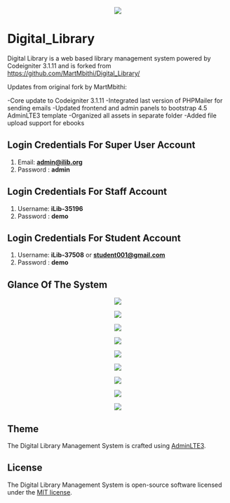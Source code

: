 <p align="center"><img src="https://github.com/MartMbithi/Digital_Library/blob/master/images/logo-1.png" ></p>

# Digital_Library
Digital Library is a web based library management system powered by Codeigniter 3.1.11 and is forked from https://github.com/MartMbithi/Digital_Library/

Updates from original fork by MartMbithi:

-Core update to Codeigniter 3.1.11
-Integrated last version of PHPMailer for sending emails
-Updated frontend and admin panels to bootstrap 4.5 AdminLTE3 template
-Organized all assets in separate folder
-Added file upload support for ebooks


## Login Credentials For Super User Account
1. Email:   <b>admin@ilib.org</b><br>
2. Password :  <b>admin</b> <br>

## Login Credentials For Staff Account
1. Username:   <b>iLib-35196</b><br>
2. Password :  <b>demo</b> <br>

## Login Credentials For Student Account
1. Username:   <b>iLib-37508</b> or <b>student001@gmail.com</b><br>
2. Password :  <b>demo</b> <br>



## Glance Of The System
<p align="center"><img src="https://github.com/MartMbithi/Digital_Library/blob/master/Screenshots/landing.png" ></p>
<p align="center"><img src="https://github.com/MartMbithi/Digital_Library/blob/master/Screenshots/1.png" ></p>
<p align="center"><img src="https://github.com/MartMbithi/Digital_Library/blob/master/Screenshots/2.png" ></p>
<p align="center"><img src="https://github.com/MartMbithi/Digital_Library/blob/master/Screenshots/3.png" ></p>
<p align="center"><img src="https://github.com/MartMbithi/Digital_Library/blob/master/Screenshots/4.png" ></p>
<p align="center"><img src="https://github.com/MartMbithi/Digital_Library/blob/master/Screenshots/5.png" ></p>
<p align="center"><img src="https://github.com/MartMbithi/Digital_Library/blob/master/Screenshots/6.png" ></p>
<p align="center"><img src="https://github.com/MartMbithi/Digital_Library/blob/master/Screenshots/7.png" ></p>
<p align="center"><img src="https://github.com/MartMbithi/Digital_Library/blob/master/Screenshots/8.png" ></p>

## Theme

The Digital Library Management System is crafted using [AdminLTE3](https://github.com/ColorlibHQ/AdminLTE).

## License

The Digital Library Management System is open-source software licensed under the [MIT license](https://opensource.org/licenses/MIT).

